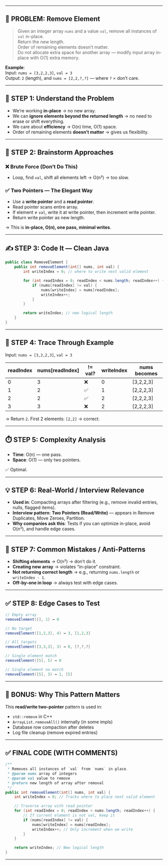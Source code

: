 
---

## 🎯 PROBLEM: Remove Element

> Given an integer array `nums` and a value `val`, remove all instances of `val` in-place.  
> Return the new length.  
> Order of remaining elements doesn’t matter.  
> Do not allocate extra space for another array — modify input array in-place with O(1) extra memory.

**Example**:  
Input: `nums = [3,2,2,3]`, `val = 3`  
Output: `2` (length), and `nums = [2,2,?,?]` — where `?` = don’t care.

---

## 🧠 STEP 1: Understand the Problem

- We’re working **in-place** → no new array.
- We can **ignore elements beyond the returned length** → no need to erase or shift everything.
- We care about **efficiency** → O(n) time, O(1) space.
- Order of remaining elements **doesn’t matter** → gives us flexibility.

---

## 🧩 STEP 2: Brainstorm Approaches

### ❌ Brute Force (Don’t Do This)
- Loop, find `val`, shift all elements left → O(n²) → too slow.

### ✅ Two Pointers — The Elegant Way
- Use a **write pointer** and a **read pointer**.
- Read pointer scans entire array.
- If element ≠ `val`, write it at write pointer, then increment write pointer.
- Return write pointer as new length.

→ This is **in-place, O(n), one pass, minimal writes**.

---

## ✍️ STEP 3: Code It — Clean Java

```java
public class RemoveElement {
    public int removeElement(int[] nums, int val) {
        int writeIndex = 0; // where to write next valid element

        for (int readIndex = 0; readIndex < nums.length; readIndex++) {
            if (nums[readIndex] != val) {
                nums[writeIndex] = nums[readIndex];
                writeIndex++;
            }
        }

        return writeIndex; // new logical length
    }
}
```

---

## 🧪 STEP 4: Trace Through Example

Input: `nums = [3,2,2,3]`, `val = 3`

| readIndex | nums[readIndex] | != val? | writeIndex | nums becomes         |
|-----------|------------------|---------|------------|----------------------|
| 0         | 3                | ❌      | 0          | [3,2,2,3]            |
| 1         | 2                | ✅      | 1          | [2,2,2,3]            |
| 2         | 2                | ✅      | 2          | [2,2,2,3]            |
| 3         | 3                | ❌      | 2          | [2,2,2,3]            |

→ Return `2`. First 2 elements: `[2,2]` → correct.

---

## ⏱️ STEP 5: Complexity Analysis

- **Time**: O(n) — one pass.
- **Space**: O(1) — only two pointers.

✅ Optimal.

---

## 💡 STEP 6: Real-World / Interview Relevance

- **Used in**: Compacting arrays after filtering (e.g., remove invalid entries, nulls, flagged items).
- **Interview pattern**: **Two Pointers (Read/Write)** — appears in Remove Duplicates, Move Zeroes, Partition.
- **Why companies ask this**: Tests if you can optimize in-place, avoid O(n²), and handle edge cases.

---

## 🚫 STEP 7: Common Mistakes / Anti-Patterns

- **Shifting elements** → O(n²) → don’t do it.
- **Creating new array** → violates “in-place” constraint.
- **Not returning correct length** → e.g., returning `nums.length` or `writeIndex - 1`.
- **Off-by-one in loop** → always test with edge cases.

---

## ✅ STEP 8: Edge Cases to Test

```java
// Empty array
removeElement([], 1) → 0

// No target
removeElement([1,2,3], 4) → 3, [1,2,3]

// All targets
removeElement([3,3,3], 3) → 0, [?,?,?]

// Single element match
removeElement([5], 5) → 0

// Single element no match
removeElement([5], 3) → 1, [5]
```

---

## 🧠 BONUS: Why This Pattern Matters

This **read/write two-pointer** pattern is used in:

- `std::remove` in C++
- `ArrayList.removeAll()` internally (in some impls)
- Database row compaction after deletes
- Log file cleanup (remove expired entries)

---

## ✅ FINAL CODE (WITH COMMENTS)

```java
/**
 * Removes all instances of `val` from `nums` in-place.
 * @param nums array of integers
 * @param val value to remove
 * @return new length of array after removal
 */
public int removeElement(int[] nums, int val) {
    int writeIndex = 0; // Tracks where to place next valid element

    // Traverse array with read pointer
    for (int readIndex = 0; readIndex < nums.length; readIndex++) {
        // If current element is not val, keep it
        if (nums[readIndex] != val) {
            nums[writeIndex] = nums[readIndex];
            writeIndex++; // Only increment when we write
        }
    }

    return writeIndex; // New logical length
}
```

---

